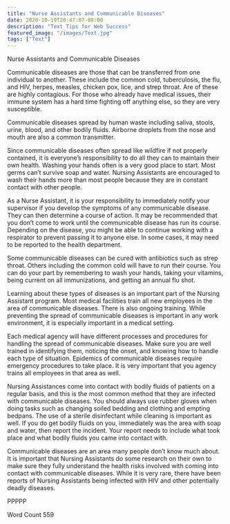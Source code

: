 ```yaml
---
title: "Nurse Assistants and Communicable Diseases"
date: 2020-10-19T20:47:07-08:00
description: "Text Tips for Web Success"
featured_image: "/images/Text.jpg"
tags: ["Text"]
---
```


Nurse Assistants and Communicable Diseases

Communicable diseases are those that can be transferred from one individual to another. These include the common cold, tuberculosis, the flu, and HIV, herpes, measles, chicken pox, lice, and strep throat. Are of these are highly contagious. For those who already have medical issues, their immune system has a hard time fighting off anything else, so they are very susceptible.  

Communicable diseases spread by human waste including saliva, stools, urine, blood, and other bodily fluids. Airborne droplets from the nose and mouth are also a common transmitter. 

Since communicable diseases often spread like wildfire if not properly contained, it is everyone’s responsibility to do all they can to maintain their own health. Washing your hands often is a very good place to start. Most germs can’t survive soap and water. Nursing Assistants are encouraged to wash their hands more than most people because they are in constant contact with other people. 

As a Nurse Assistant, it is your responsibility to immediately notify your supervisor if you develop the symptoms of any communicable disease. They can then determine a course of action. It may be recommended that you don’t come to work until the communicable disease has run its course. Depending on the disease, you might be able to continue working with a respirator to prevent passing it to anyone else. In some cases, it may need to be reported to the health department. 

Some communicable diseases can be cured with antibiotics such as strep throat. Others including the common cold will have to run their course. You can do your part by remembering to wash your hands, taking your vitamins, being current on all immunizations, and getting an annual flu shot. 

Learning about these types of diseases is an important part of the Nursing Assistant program. Most medical facilities train all new employees in the area of communicable diseases. There is also ongoing training. While preventing the spread of communicable diseases is important in any work environment, it is especially important in a medical setting. 

Each medical agency will have different processes and procedures for handling the spread of communicable diseases. Make sure you are well trained in identifying them, noticing the onset, and knowing how to handle each type of situation. Epidemics of communicable diseases require emergency procedures to take place. It is very important that you agency trains all employees in that area as well. 

Nursing Assistances come into contact with bodily fluids of patients on a regular basis, and this is the most common method that they are infected with communicable diseases. You should always use rubber gloves when doing tasks such as changing soiled bedding and clothing and empting bedpans. The use of a sterile disinfectant while cleaning is important as well. If you do get bodily fluids on you, immediately was the area with soap and water, then report the incident. Your report needs to include what took place and what bodily fluids you came into contact with. 

Communicable diseases are an area many people don’t know much about. It is important that Nursing Assistants do some research on their own to make sure they fully understand the health risks involved with coming into contact with communicable diseases. While it is very rare, there have been reports of Nursing Assistants being infected with HIV and other potentially deadly diseases.

PPPPP

Word Count 559

